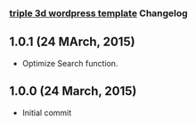 ### [triple 3d wordpress template](http://www.triple3d.net) Changelog

## 1.0.1 (24 MArch, 2015)

* Optimize Search function. 

## 1.0.0 (24 March, 2015)

* Initial commit
